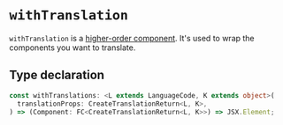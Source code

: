 # `withTranslation`

`withTranslation` is a [higher-order component](https://legacy.reactjs.org/docs/higher-order-components.html). It's used to wrap the components you want to translate.

## Type declaration

```ts
const withTranslations: <L extends LanguageCode, K extends object>(
  translationProps: CreateTranslationReturn<L, K>,
) => (Component: FC<CreateTranslationReturn<L, K>>) => JSX.Element;
```
